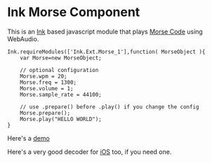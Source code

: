 Ink Morse Component
===================

This is an [Ink][1] based javascript module that plays [Morse Code][2] using WebAudio.

```
Ink.requireModules(['Ink.Ext.Morse_1'],function( MorseObject ){
    var Morse=new MorseObject;

    // optional configuration
    Morse.wpm = 20;
    Morse.freq = 1300;
    Morse.volume = 1;
    Morse.sample_rate = 44100;

    // use .prepare() before .play() if you change the config
    Morse.prepare();
    Morse.play("HELLO WORLD");
}

```

Here's a [demo][3]

Here's a very good decoder for [iOS][4] too, if you need one.

[1]: http://ink.sapo.pt
[2]: http://en.wikipedia.org/wiki/Morse_code
[3]: http://arrifana.org/inkmorse/
[4]: https://itunes.apple.com/en/app/morsedecoder/id313071325?mt=8